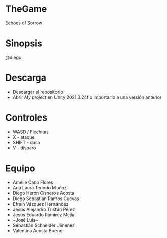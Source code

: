 # TheGame
Echoes of Sorrow
# Sinopsis
@diego
# Descarga
* Descargar el repositorio
* Abrir _My project_ en Unity 2021.3.24f o importarlo a una versión anterior 
# Controles
* WASD / Flechitas
* X - ataque
* SHIFT - dash
* V - disparo
# Equipo
* Amélie Cano Flores
* Ana Laura Tenorio Muñoz
* Diego Herón Cisneros Acosta
* Diego Sebastián Ramos Cuevas
* Efraín Vázquez Hernández
* Jesús Alejandro Tristán Pérez
* Jesús Eduardo Ramírez Mejía
* ~José Luis~ 
* Sebastián Schneider Jiménez
* Valentina Acosta Bueno
